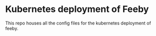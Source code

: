 # Kubernetes deployment of Feeby

This repo houses all the config files for the kubernetes deployment of feeby. 

### 